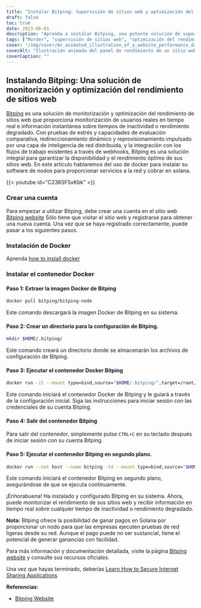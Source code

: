 ```yaml
---
title: "Instalar Bitping: Supervisión de sitios web y optimización del rendimiento en tiempo real"
draft: false
toc: true
date: 2023-06-01
description: "Aprenda a instalar Bitping, una potente solución de supervisión y optimización del rendimiento de sitios web para obtener información en tiempo real sobre el tiempo de inactividad y el rendimiento degradado."
tags: ["Morder", "supervisión de sitios web", "optimización del rendimiento", "control en tiempo real", "tiempo de inactividad", "rendimiento degradado", "pruebas de estrés", "evaluación comparativa", "redireccionamiento dinámico", "Reaprovisionamiento", "inteligencia de red", "webhooks", "Solana", "nodo", "pruebas de redes ligeras", "pagos", "ganancias", "rendimiento del sitio web", "análisis de sitios web", "monitorización web", "control del rendimiento", "control del tiempo de actividad", "seguimiento de usuarios reales", "pruebas de red", "comentarios sobre el sitio web", "alertas del sitio web", "capa de inteligencia de red", "solución de supervisión", "rendimiento de la web", "métricas de rendimiento"]
cover: "/img/cover/An_animated_illustration_of_a_website_performance_dashboard.png"
coverAlt: "Ilustración animada del panel de rendimiento de un sitio web con métricas y alertas en tiempo real."
coverCaption: ""
---
```


## Instalando Bitping: Una solución de monitorización y optimización del rendimiento de sitios web

[Bitping](https://bitping.com) es una solución de monitorización y optimización del rendimiento de sitios web que proporciona monitorización de usuarios reales en tiempo real e información instantánea sobre tiempos de inactividad o rendimiento degradado. Con pruebas de estrés y capacidades de evaluación comparativa, redireccionamiento dinámico y reprovisionamiento impulsado por una capa de inteligencia de red distribuida, y la integración con los flujos de trabajo existentes a través de webhooks, Bitping es una solución integral para garantizar la disponibilidad y el rendimiento óptimo de sus sitios web. En este artículo hablaremos del uso de docker para instalar su software de nodos para proporcionar servicios a la red y cobrar en solana.

{{< youtube id="C236SF5xKbk" >}}

### Crear una cuenta

Para empezar a utilizar Bitping, debe crear una cuenta en el sitio web [Bitping website](https://bitping.com) Sólo tiene que visitar el sitio web y registrarse para obtener una nueva cuenta. Una vez que se haya registrado correctamente, puede pasar a los siguientes pasos.

### Instalación de Docker

Aprenda [how to install docker](https://simeononsecurity.ch/other/creating-profitable-low-powered-crypto-miners/#installing-docker)

### Instalar el contenedor Docker

#### Paso 1: Extraer la imagen Docker de Bitping
```bash
docker pull bitping/bitping-node
```

Este comando descargará la imagen Docker de Bitping en su sistema.

#### Paso 2: Crear un directorio para la configuración de Bitping.

```bash
mkdir $HOME/.bitping/
```
Este comando creará un directorio donde se almacenarán los archivos de configuración de Bitping.

#### Paso 3: Ejecutar el contenedor Docker Bitping

```bash
docker run -it --mount type=bind,source="$HOME/.bitping/",target=/root/.bitping bitping/bitping-node:latest
```

Este comando iniciará el contenedor Docker de Bitping y le guiará a través de la configuración inicial. Siga las instrucciones para iniciar sesión con las credenciales de su cuenta Bitping.

#### Paso 4: Salir del contenedor Bitping
Para salir del contenedor, simplemente pulse `CTRL+C` en su teclado después de iniciar sesión con su cuenta Bitping.

#### Paso 5: Ejecutar el contenedor Bitping en segundo plano.
```bash
docker run --net host --name bitping -td --mount type=bind,source="$HOME/.bitping/",target=/root/.bitping bitping/bitping-node:latest
```

Este comando iniciará el contenedor Bitping en segundo plano, asegurándose de que se ejecuta continuamente.

¡Enhorabuena! Ha instalado y configurado Bitping en su sistema. Ahora, puede monitorizar el rendimiento de sus sitios web y recibir información en tiempo real sobre cualquier tiempo de inactividad o rendimiento degradado.

**Nota:** Bitping ofrece la posibilidad de ganar pagos en Solana por proporcionar un nodo para que las empresas ejecuten pruebas de red ligeras desde su red. Aunque el pago puede no ser sustancial, tiene el potencial de generar ganancias con facilidad.

Para más información y documentación detallada, visite la página [Bitping website](https://bitping.com) y consulte sus recursos oficiales.

Una vez que hayas terminado, deberías [Learn How to Secure Internet Sharing Applications](https://simeononsecurity.ch/other/how-to-secure-internet-sharing-applications/)

**Referencias:**

- [Bitping Website](https://bitping.com)
